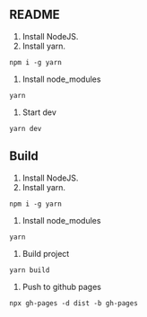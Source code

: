 ## README

1. Install NodeJS.
1. Install yarn.

```
npm i -g yarn
```

1. Install node_modules

```
yarn
```

1. Start dev

```
yarn dev
```

## Build

1. Install NodeJS.
1. Install yarn.

```
npm i -g yarn
```

1. Install node_modules

```
yarn
```

1. Build project

```
yarn build
```

1. Push to github pages

```
npx gh-pages -d dist -b gh-pages
```
